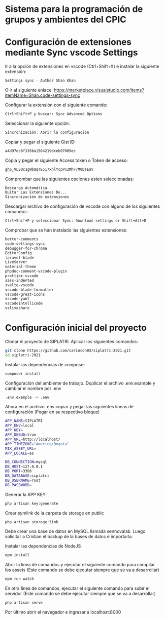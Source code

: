 # Sistema para la programación de grupos y ambientes del CPIC

# Configuración de extensiones mediante Sync vscode Settings

Ir a la opción de extensiones en vscode (Ctrl+Shift+X) e instalar la siguiente extensión:

```sh
Settings sync - Author Shan Khan
```

O ir al siguiente enlace: https://marketplace.visualstudio.com/items?itemName=Shan.code-settings-sync

Configurar la extensión con el siguiente comando:

```sh
Ctrl+Shift+P y buscar: Sync Advanced Options
```

Seleccionar la siguiente opción:

```sh
Sincronización: Abrir la configuración
```

Copiar y pegar el siguiente Gist ID:

```sh
a4d97ec6f136ba1504219dceb07005ec
```

Copia y pegar el siguiente Access token o Token de acceso:

```sh
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
```

Comprombar que las siguientes opciones esten seleccionadas:

```sh
Descarga Automática
Quitar Las Extensiones De...
Sincronización de extensiones
```

Descargar archivo de configuración de vscode con alguno de los siguientes comandos:

```sh
Ctrl+Shif+P y seleccionar Sync: Download settings or Shift+Alt+D
```

Comprobar que se han instalado las siguientes extensiones:

```sh
better-comments
code-settings-sync
debugger-for-chrome
EditorConfig
laravel-blade
LiveServer
material-theme
phpdoc-comment-vscode-plugin
prettier-vscode
sass-indented
svelte-vscode
vscode-blade-formatter
vscode-great-icons
vscode-yaml
vscodeintellicode
vsliveshare
```

# Configuración inicial del proyecto

Clonar el proyecto de SIPLATRI. Aplicar los siguientes comandos:

```sh
git clone https://github.com/carincon93/siplatri-2021.git
cd siplatri-2021
```

Instalar las dependencias de composer

```sh
composer install
```

Configuración del ambiente de trabajo. Duplicar el archivo .env.example y cambiar el nombre por .env

```sh
.env.example -> .env
```

Ahora en el archivo .env copiar y pegar las siguientes líneas de configuración (Pegar en su respectivo bloque)

```sh
APP_NAME=SIPLATRI
APP_ENV=local
APP_KEY=
APP_DEBUG=true
APP_URL=http://localhost/
APP_TIMEZONE="America/Bogota"
MIX_ASSET_URL=
APP_LOCALE=es

DB_CONNECTION=mysql
DB_HOST=127.0.0.1
DB_PORT=3306
DB_DATABASE=siplatri
DB_USERNAME=root
DB_PASSWORD=
```

Generar la APP KEY

```sh
php artisan key:generate
```

Crear symlink de la carpeta de storage en public

```sh
php artisan storage:link
```

Debe crear una base de datos en MySQL llamada sennovalab. Luego solicitar a Cristian el backup de la bases de datos e importarla.

Instalar las dependencias de NodeJS

```sh
npm install
```

Abrir la línea de comandos y ejecutar el siguiente comando para compilar los assets (Este comando se debe ejecutar siempre que se va a desarrollar)

```sh
npm run watch
```

En otra línea de comandos, ejecutar el siguiente comando para subir el servidor (Este comando se debe ejecutar siempre que se va a desarrollar)

```sh
php artisan serve
```

Por último abrir el navegador e ingresar a localhost:8000
